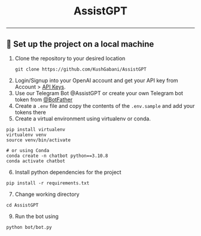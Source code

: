 <h1 align="center">

AssistGPT

</h1>

---

## 🚀 Set up the project on a local machine
1. Clone the repository to your desired location
    ```shell
    git clone https://github.com/KushGabani/AssistGPT
    ```
2. Login/Signup into your OpenAI account and get your API key from Account > [API Keys](https://openai.com/api/).
3. Use our Telegram Bot @AssistGPT or create your own Telegram bot token from [@BotFather](https://t.me/BotFather)
4. Create a `.env` file and copy the contents of the `.env.sample` and add your tokens there
5. Create a virtual environment using virtualenv or conda.
```shell
pip install virtualenv
virtualenv venv
source venv/bin/activate

# or using Conda
conda create -n chatbot python==3.10.8
conda activate chatbot
```
6. Install python dependencies for the project
```shell
pip install -r requirements.txt
```
7. Change working directory
```shell
cd AssistGPT
```
9. Run the bot using
```shell
python bot/bot.py
```